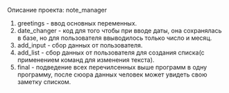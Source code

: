 Описание проекта: note_manager
1. greetings - ввод основных переменных.
2. date_changer - код для того чтобы при вводе даты, она сохранялась в базе, но для пользователя ввыводилось только число и месяц.
3. add_input - сбор данных от пользователя.
4. add_list - сбор данных от пользователя для создания списка(с применением команд для изменения текста).
5. final - подведение всех перечилсенных выше программ в одну программу, после сюора данных человек может увидеть свою заметку списком.
